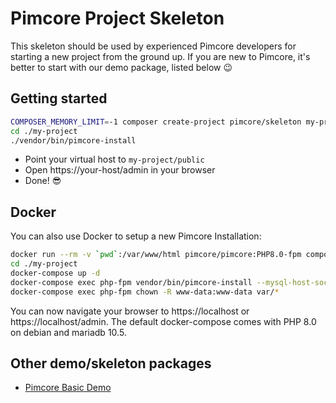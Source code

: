 # Pimcore Project Skeleton 

This skeleton should be used by experienced Pimcore developers for starting a new project from the ground up. 
If you are new to Pimcore, it's better to start with our demo package, listed below 😉

## Getting started
```bash
COMPOSER_MEMORY_LIMIT=-1 composer create-project pimcore/skeleton my-project
cd ./my-project
./vendor/bin/pimcore-install
```

- Point your virtual host to `my-project/public` 
- Open https://your-host/admin in your browser
- Done! 😎

## Docker

You can also use Docker to setup a new Pimcore Installation:

```bash
docker run --rm -v `pwd`:/var/www/html pimcore/pimcore:PHP8.0-fpm composer create-project pimcore/skeleton my-project
cd ./my-project
docker-compose up -d
docker-compose exec php-fpm vendor/bin/pimcore-install --mysql-host-socket=db --mysql-username=pimcore --mysql-password=pimcore --mysql-database=pimcore
docker-compose exec php-fpm chown -R www-data:www-data var/*

```
You can now navigate your browser to https://localhost or https://localhost/admin.
The default docker-compose comes with PHP 8.0 on debian and mariadb 10.5.

## Other demo/skeleton packages
- [Pimcore Basic Demo](https://github.com/pimcore/demo)

